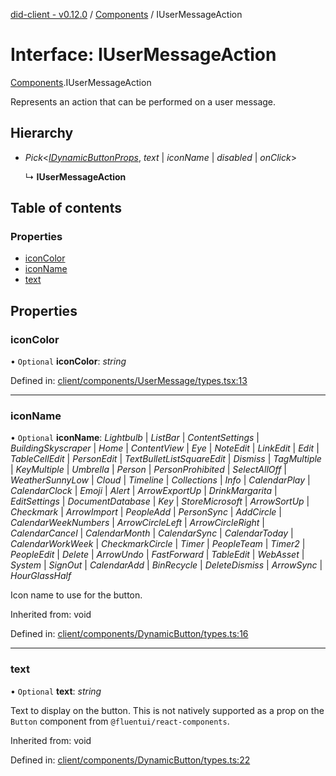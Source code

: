 [did-client - v0.12.0](../README.md) / [Components](../modules/components.md) / IUserMessageAction

# Interface: IUserMessageAction

[Components](../modules/components.md).IUserMessageAction

Represents an action that can be performed on a user message.

## Hierarchy

* *Pick*<[*IDynamicButtonProps*](components.idynamicbuttonprops.md), *text* \| *iconName* \| *disabled* \| *onClick*\>

  ↳ **IUserMessageAction**

## Table of contents

### Properties

- [iconColor](components.iusermessageaction.md#iconcolor)
- [iconName](components.iusermessageaction.md#iconname)
- [text](components.iusermessageaction.md#text)

## Properties

### iconColor

• `Optional` **iconColor**: *string*

Defined in: [client/components/UserMessage/types.tsx:13](https://github.com/Puzzlepart/did/blob/dev/client/components/UserMessage/types.tsx#L13)

___

### iconName

• `Optional` **iconName**: *Lightbulb* \| *ListBar* \| *ContentSettings* \| *BuildingSkyscraper* \| *Home* \| *ContentView* \| *Eye* \| *NoteEdit* \| *LinkEdit* \| *Edit* \| *TableCellEdit* \| *PersonEdit* \| *TextBulletListSquareEdit* \| *Dismiss* \| *TagMultiple* \| *KeyMultiple* \| *Umbrella* \| *Person* \| *PersonProhibited* \| *SelectAllOff* \| *WeatherSunnyLow* \| *Cloud* \| *Timeline* \| *Collections* \| *Info* \| *CalendarPlay* \| *CalendarClock* \| *Emoji* \| *Alert* \| *ArrowExportUp* \| *DrinkMargarita* \| *EditSettings* \| *DocumentDatabase* \| *Key* \| *StoreMicrosoft* \| *ArrowSortUp* \| *Checkmark* \| *ArrowImport* \| *PeopleAdd* \| *PersonSync* \| *AddCircle* \| *CalendarWeekNumbers* \| *ArrowCircleLeft* \| *ArrowCircleRight* \| *CalendarCancel* \| *CalendarMonth* \| *CalendarSync* \| *CalendarToday* \| *CalendarWorkWeek* \| *CheckmarkCircle* \| *Timer* \| *PeopleTeam* \| *Timer2* \| *PeopleEdit* \| *Delete* \| *ArrowUndo* \| *FastForward* \| *TableEdit* \| *WebAsset* \| *System* \| *SignOut* \| *CalendarAdd* \| *BinRecycle* \| *DeleteDismiss* \| *ArrowSync* \| *HourGlassHalf*

Icon name to use for the button.

Inherited from: void

Defined in: [client/components/DynamicButton/types.ts:16](https://github.com/Puzzlepart/did/blob/dev/client/components/DynamicButton/types.ts#L16)

___

### text

• `Optional` **text**: *string*

Text to display on the button. This is not natively supported as a prop on
the `Button` component from `@fluentui/react-components`.

Inherited from: void

Defined in: [client/components/DynamicButton/types.ts:22](https://github.com/Puzzlepart/did/blob/dev/client/components/DynamicButton/types.ts#L22)
